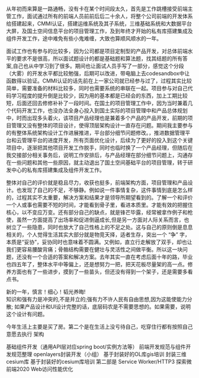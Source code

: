 从年初而来算是一路通畅，没有卡在某个时间段太久，首先是工作跳槽接受前端主管工作，面试通过所有的前端人员前前后后二十余人，将整个公司前端的开发体系给搭建起来，CMMI认证，搭建运维系统及其子系统，三维基础系统和大数据平台大屏，及国土空间信息平台的项目管理工作，及到年终才开始的私有库搭建集成及组件开发工作，途中难免有些小鬼难缠，大致也算顺风顺水的一年。

面试工作也有参与的比较多，因为公司都是项目定制型的产品开发，对总体前端水平的要求不是很高，所以面试题设计的都是基础题和算法题，找其结题的所有答案,自己也从中学习到了很多。期间也让面试人员手写了一部分，感觉这个分段（大雾）的开发水平都比较勉强，后期可以改进，带电脑上去codesandbox中让函数得以验证。CMMI认证的话先前在上一家公司就已经参与过了，过程其实比较简单，需要准备的材料比较多，同时也需要系统的串联在一起。项目参与对自己代码学习程度的提升倒是比较少，因为用的基本都是已经会的东西，加上工期比较短，后面还回去修修补补了一段时间。在国土的项目管理工作中，因为当时兼着几个代码开发工作，也没办法全身心投入到国土实际的项目管理中和产品总体规划中，时而出现多头着火，该项目产品经理也是兼着多个产品的产品开发，前期的项目管理又没有整体的项目设计，使得顶层架构设计一直存在问题。期间我主要参与的有整体系统架构设计工作进展推进，平台部分细节问题修改。，推进数据管理平台和云管理平台的进度开发，所有页面优化设计，后续为了更好的投入到这个关键项目中，逐渐把其他项目开发工作脱手，同时也临时换了一个产品经理，但随后在我交接部分相关事务后，说明工作安排后，与产品经理在部分细节问题上，沟通存在一些问题和其他一些原因，就主动退出了国土空间基础平台的项目管理，转于研发中心的私有库搭建集成及组件开发工作。

整体对自己的评价就是稳且尽力，收获也挺多，前端架构方面，项目管理和产品设计。也发现了自己的不足，不够静。例如说一件事情复杂，这件事情到底是怎么样的，过程其实不太重要，解决方案和结果才是领导所期望看到的。了解一个和评价一个人或事也需要不短的时间，才能看到骨子里，看进本质里。才能有效的把握住核心，以不变应万变。还有部分自己的缺点，就是锋芒毕露，经常被拿作例子和枪使，虽然一方面提高了出场率和促进倒逼成长,但是另一方面对人际关系而言，也树立了一些隐患，同时也放大了自己性格上的不足之处。这与自己的原则倒是息息相关的，个人觉得生活其实大部分就是物竞天择，适者生存，突出一个 “争” 字，本质是“妥协”，妥协同时也意味着不圆满。又例如，直立行走解放了双手，却也让我们更容易腰酸背痛；骨骼结构需要在健壮与灵活性之间做平衡。所以这一块问题，还没有一个合适的答案和解决方案。去年其实一直在考虑后面十年的路，毕业也四五年了，整体水平中等偏上，还是想努力一把，把天花板尽量架的高一点。修养方面也有了一些进步，摸到了一些苗头，但还没有得到一个架子，还是需要多看点书。

新的一年，慎言！细心！韬光养晦!    
知识和强有力是冲突的,不是并立的;强有力不许人民有自由思想,因为这能使能力分散;
如果产品设计和UI设计完整的话，底层码农是不需要思想的。如果需要，说明这个设计有问题。



今年生活上主要是买了房。第二个是在生活上没亏待自己，吃穿住行都有按照自己意愿去执行
架构

基础组件开发（通用API层对应spring boot/实例方法等）
前端开发规范与组件开发规范整理
openlayers封装开发（小组）
基于封装好的OL库gis培训
封装三维cesium库
基于封装好的cesium库培训
第二部是
Service Worker/HTTP3
探索微前端2020
Web访问性能优化